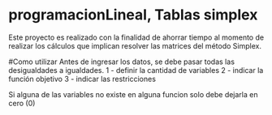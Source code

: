 # programacionLineal, Tablas simplex
Este proyecto es realizado con la finalidad de ahorrar tiempo al momento de realizar los cálculos que implican resolver las matrices del método Simplex. 

#Como utilizar
Antes de ingresar los datos, se debe pasar todas las desigualdades a igualdades.
  1 - definir la cantidad de variables
  2 - indicar la función objetivo
  3 - indicar las restricciones

Si alguna de las variables no existe en alguna funcion solo debe dejarla en cero (0)


